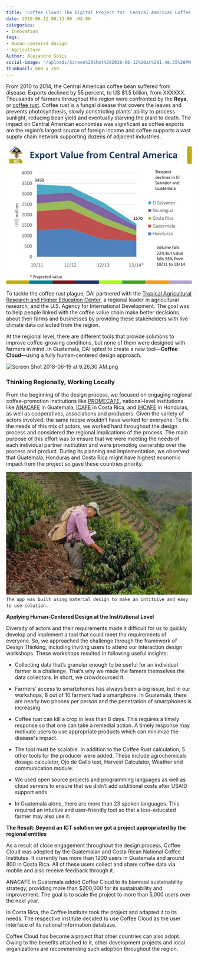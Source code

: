 ```yaml
---
title: 'Coffee Cloud: The Digital Project for  Central American Coffee Growers'
date: 2018-06-12 08:13:00 -04:00
categories:
- Innovation
tags:
- Human-centered design
- Agriculture
Author: Alejandro Solis
social-image: "/uploads/Screen%20Shot%202018-06-12%20at%201.48.35%20PM.png"
thumbnail: 600 x 350
---
```


From 2010 to 2014, the Central American coffee bean suffered from disease. Exports declined by 55 percent, to US $1.5 billion, from XXXXXX. Thousands of farmers throughout the region were confronted by the **Roya**, or [coffee rust](http://www.bbc.com/future/story/20171106-the-disease-that-could-change-how-we-drink-coffee). Coffee rust is a fungal disease that covers the leaves and prevents photosynthesis, slowly constricting plants’ ability to process sunlight, reducing bean yield and eventually starving the plant to death. The impact on Central American economies was significant as coffee exports are the region’s largest source of foreign income and coffee supports a vast supply chain network supporting dozens of adjacent industries.

<!--more-->

![chart-export.png](/uploads/chart-export.png)

To tackle the coffee rust plague, DAI partnered with the [Tropical Agricultural Research and Higher Education Center](https://www.catie.ac.cr/en/), a regional leader in agricultural research, and the U.S. Agency for International Development. The goal was to help people linked with the coffee value chain make better decisions about their farms and businesses by providing these stakeholders with live climate data collected from the region.

At the regional level, there are different tools that provide solutions to improve coffee-growing conditions, but none of them were designed with farmers in mind. In Guatemala, DAI opted to create a new tool—**Coffee Cloud**—using a fully human-centered design approach.

![Screen Shot 2018-06-19 at 9.26.30 AM.png](/uploads/Screen%20Shot%202018-06-19%20at%209.26.30%20AM.png)

### Thinking Regionally, Working Locally

From the beginning of the design process, we focused on engaging regional coffee-promotion institutions like [PROMECAFE](http://promecafe.net/), national-level institutions like [ANACAFE](http://www.anacafe.org) in Guatemala, [ICAFE](http://www.icafe.cr) in Costa Rica, and [IHCAFE](http://www.ihcafe.hn/) in Honduras, as well as cooperatives, associations and producers. Given the variety of actors involved, the same recipe wouldn’t have worked for everyone. To fix the needs of this mix of actors, we worked hard throughout the design process and considered the regional implications of the process. The main purpose of this effort was to ensure that we were meeting the needs of each individual partner institution and were promoting ownership over the process and product. During its planning and implementation, we observed that Guatemala, Honduras and Costa Rica might have highest economic impact from the project so gave these countries priority.

![5b2023af0e6f1a4882993938.png](/uploads/5b2023af0e6f1a4882993938.png)
`The app was built using material design to make an intituive and easy to use solution.`

**Applying Human-Centered Design at the Institutional Level**

Diversity of actors and their requirements made it difficult for us to quickly develop and implement a tool that could meet the requirements of everyone. So, we approached the challenge through the framework of Design Thinking, including inviting users to attend our interaction design workshops. These workshops resulted in following useful insights:

* Collecting data that’s granular enough to be useful for an individual farmer is a challenge. That’s why we made the famers themselves the data collectors. In short, we crowdsourced it.

* Farmers’ access to smartphones has always been a big issue, but in our workshops, 8 out of 10 farmers had a smartphone. In Guatemala, there are nearly two phones per person and the penetration of smartphones is increasing.

* Coffee rust can kill a crop in less than 8 days. This requires a timely response so that one can take a remedial action. A timely response may motivate users to use appropriate products which can minimize the disease's impact.

* The tool must be scalable. In addition to the Coffee Rust calculation, 5 other tools for the producer were added. These include agrochemicals dosage calculator, Ojo de Gallo test, Harvest Calculator, Weather and communication module.

* We used open source projects and programming languages as well as cloud servers to ensure that we didn’t add additional costs after USAID support ends.

* In Guatemala alone, there are more than 23 spoken languages. This required an intuitive and user-friendly tool so that a less-educated farmer may also use it.

**The Result: Beyond an ICT solution we got a project appropriated by the regional entities**

As a result of close engagement throughout the design process, Coffee Cloud was adopted by the Guatemalan and Costa Rican National Coffee Institutes. It currently has more than 1200 users in Guatemala and around 800 in Costa Rica. All of these users collect and share coffee data via mobile and also receive feedback through it.

ANACAFE in Guatemala added Coffee Cloud to its biannual sustainability strategy, providing more than $200,000 for its sustainability and improvement. The goal is to scale the project to more than 5,000 users over the next year.

In Costa Rica, the Coffee Institute took the project and adapted it to its needs. The respective institute decided to use Coffee Cloud as the user interface of its national information database.

Coffee Cloud has become a project that other countries can also adopt. Owing to the benefits attached to it, other development projects and local organizations are recommending such adoption throughout the region.